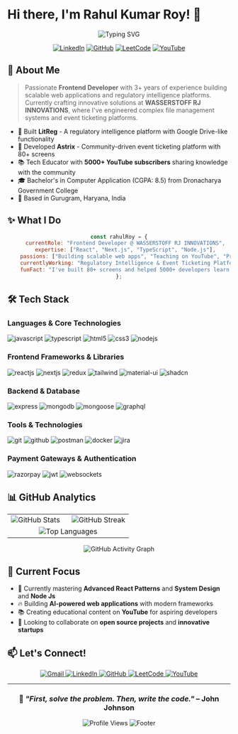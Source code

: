 # Hi there, I'm Rahul Kumar Roy! 👋

<div align="center">
  
![Typing SVG](https://readme-typing-svg.herokuapp.com?font=Fira+Code&pause=1000&color=2196F3&center=true&vCenter=true&width=435&lines=Frontend+Developer;Full+Stack+Developer;Tech+Educator;Problem+Solver)

[![LinkedIn](https://img.shields.io/badge/LinkedIn-0077B5?style=for-the-badge&logo=linkedin&logoColor=white)](https://www.linkedin.com/in/rahul-roy-a01730208/)
[![GitHub](https://img.shields.io/badge/GitHub-100000?style=for-the-badge&logo=github&logoColor=white)](https://github.com/mRahulRoy)
[![LeetCode](https://img.shields.io/badge/LeetCode-FFA116?style=for-the-badge&logo=leetcode&logoColor=black)](https://leetcode.com/u/rr177601/)
[![YouTube](https://img.shields.io/badge/YouTube-FF0000?style=for-the-badge&logo=youtube&logoColor=white)](https://www.youtube.com/c/protechrahul)

</div>

## 🚀 About Me

> Passionate **Frontend Developer** with 3+ years of experience building scalable web applications and regulatory intelligence platforms. Currently crafting innovative solutions at **WASSERSTOFF RJ INNOVATIONS**, where I've engineered complex file management systems and event ticketing platforms.

- 🌟 Built **LitReg** - A regulatory intelligence platform with Google Drive-like functionality
- 🎫 Developed **Astrix** - Community-driven event ticketing platform with 80+ screens
- 📚 Tech Educator with **5000+ YouTube subscribers** sharing knowledge with the community
- 🎓 Bachelor's in Computer Application (CGPA: 8.5) from Dronacharya Government College
- 📍 Based in Gurugram, Haryana, India

## ✨ What I Do

<div align="center">

```javascript
const rahulRoy = {
    currentRole: "Frontend Developer @ WASSERSTOFF RJ INNOVATIONS",
    expertise: ["React", "Next.js", "TypeScript", "Node.js"],
    passions: ["Building scalable web apps", "Teaching on YouTube", "Problem solving"],
    currentlyWorking: "Regulatory Intelligence & Event Ticketing Platforms",
    funFact: "I've built 80+ screens and helped 5000+ developers learn! 🚀"
};
```

</div>

## 🛠️ Tech Stack

### Languages & Core Technologies
<p>
<img src="https://img.shields.io/badge/JavaScript-F7DF1E?style=for-the-badge&logo=javascript&logoColor=black" alt="javascript" />
<img src="https://img.shields.io/badge/TypeScript-007ACC?style=for-the-badge&logo=typescript&logoColor=white" alt="typescript" />
<img src="https://img.shields.io/badge/HTML5-E34F26?style=for-the-badge&logo=html5&logoColor=white" alt="html5" />
<img src="https://img.shields.io/badge/CSS3-1572B6?style=for-the-badge&logo=css3&logoColor=white" alt="css3" />
<img src="https://img.shields.io/badge/Node.js-43853D?style=for-the-badge&logo=node.js&logoColor=white" alt="nodejs" />
</p>

### Frontend Frameworks & Libraries
<p>
<img src="https://img.shields.io/badge/React-20232A?style=for-the-badge&logo=react&logoColor=61DAFB" alt="reactjs" />
<img src="https://img.shields.io/badge/Next.js-000000?style=for-the-badge&logo=next.js&logoColor=white" alt="nextjs" />
<img src="https://img.shields.io/badge/Redux-593D88?style=for-the-badge&logo=redux&logoColor=white" alt="redux" />
<img src="https://img.shields.io/badge/Tailwind_CSS-38B2AC?style=for-the-badge&logo=tailwind-css&logoColor=white" alt="tailwind" />
<img src="https://img.shields.io/badge/Material--UI-0081CB?style=for-the-badge&logo=material-ui&logoColor=white" alt="material-ui" />
<img src="https://img.shields.io/badge/shadcn%2Fui-000000?style=for-the-badge&logo=shadcnui&logoColor=white" alt="shadcn" />
</p>

### Backend & Database
<p>
<img src="https://img.shields.io/badge/Express.js-404D59?style=for-the-badge&logo=express&logoColor=white" alt="express" />
<img src="https://img.shields.io/badge/MongoDB-4EA94B?style=for-the-badge&logo=mongodb&logoColor=white" alt="mongodb" />
<img src="https://img.shields.io/badge/Mongoose-880000?style=for-the-badge&logo=mongoose&logoColor=white" alt="mongoose" />
<img src="https://img.shields.io/badge/GraphQL-E10098?style=for-the-badge&logo=graphql&logoColor=white" alt="graphql" />
</p>

### Tools & Technologies
<p>
<img src="https://img.shields.io/badge/Git-F05032?style=for-the-badge&logo=git&logoColor=white" alt="git" />
<img src="https://img.shields.io/badge/GitHub-100000?style=for-the-badge&logo=github&logoColor=white" alt="github" />
<img src="https://img.shields.io/badge/Postman-FF6C37?style=for-the-badge&logo=postman&logoColor=white" alt="postman" />
<img src="https://img.shields.io/badge/Docker-2496ED?style=for-the-badge&logo=docker&logoColor=white" alt="docker" />
<img src="https://img.shields.io/badge/Jira-0052CC?style=for-the-badge&logo=jira&logoColor=white" alt="jira" />
</p>

### Payment Gateways & Authentication
<p>
<img src="https://img.shields.io/badge/Razorpay-02042B?style=for-the-badge&logo=razorpay&logoColor=3395FF" alt="razorpay" />
<img src="https://img.shields.io/badge/JWT-black?style=for-the-badge&logo=JSON%20web%20tokens" alt="jwt" />
<img src="https://img.shields.io/badge/WebSockets-010101?style=for-the-badge&logo=socketdotio&logoColor=white" alt="websockets" />
</p>

## 📊 GitHub Analytics

<div align="center">
<table>
<tr>
<td width="50%">

<img src="https://github-readme-stats.vercel.app/api?username=rahulroy&show_icons=true&theme=radical&hide_border=true&bg_color=0D1117&title_color=F85D7F&icon_color=F8D866&text_color=FFFFFF&count_private=true" alt="GitHub Stats" />

</td>
<td width="50%">

<img src="https://github-readme-streak-stats.herokuapp.com/?user=rahulroy&theme=radical&hide_border=true&background=0D1117&stroke=F85D7F&ring=F85D7F&fire=F8D866&currStreakLabel=FFFFFF" alt="GitHub Streak" />

</td>
</tr>
<tr>
<td colspan="2" align="center">

<img src="https://github-readme-stats.vercel.app/api/top-langs/?username=rahulroy&theme=radical&hide_border=true&bg_color=0D1117&title_color=F85D7F&text_color=FFFFFF&layout=compact&langs_count=8" alt="Top Languages" />

</td>
</tr>
</table>

<img src="https://github-readme-activity-graph.vercel.app/graph?username=rahulroy&bg_color=0D1117&color=F85D7F&line=F8D866&point=FFFFFF&area=true&hide_border=true" alt="GitHub Activity Graph" />

</div>

## 🎯 Current Focus

- 🌱 Currently mastering **Advanced React Patterns** and **System Design** and **Node Js**
- 🔥 Building **AI-powered web applications** with modern frameworks
- 📚 Creating educational content on **YouTube** for aspiring developers
- 🤝 Looking to collaborate on **open source projects** and **innovative startups**


## 📫 Let's Connect!

<div align="center">

<a href="mailto:rahulroy177602@gmail.com">
<img src="https://img.shields.io/badge/Gmail-D14836?style=for-the-badge&logo=gmail&logoColor=white" alt="Gmail"/>
</a>

<a href="https://linkedin.com/in/your-profile">
<img src="https://img.shields.io/badge/LinkedIn-0077B5?style=for-the-badge&logo=linkedin&logoColor=white" alt="LinkedIn"/>
</a>

<a href="https://github.com/your-username">
<img src="https://img.shields.io/badge/GitHub-100000?style=for-the-badge&logo=github&logoColor=white" alt="GitHub"/>
</a>

<a href="https://leetcode.com/your-profile">
<img src="https://img.shields.io/badge/LeetCode-FFA116?style=for-the-badge&logo=leetcode&logoColor=black" alt="LeetCode"/>
</a>

<a href="https://www.youtube.com/c/protechrahul">
<img src="https://img.shields.io/badge/YouTube-FF0000?style=for-the-badge&logo=youtube&logoColor=white" alt="YouTube"/>
</a>

</div>

---

<div align="center">

### 💭 *"First, solve the problem. Then, write the code."* – John Johnson

<img src="https://komarev.com/ghpvc/?username=rahulroy&color=F85D7F&style=for-the-badge&label=Profile+Views" alt="Profile Views" />

<img src="https://readme-typing-svg.herokuapp.com?font=Fira+Code&size=12&pause=1000&color=F85D7F&center=true&vCenter=true&width=435&lines=Thanks+for+visiting!+⭐+Star+some+repos+if+you+found+them+interesting!" alt="Footer" />

</div>
